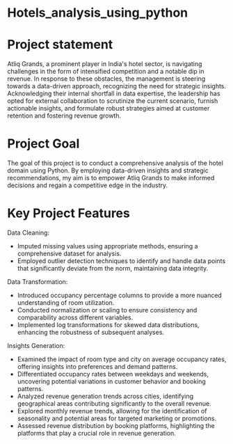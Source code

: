 # Hotels_analysis_using_python
# Project statement
Atliq Grands, a prominent player in India's hotel sector, is navigating challenges in the form of intensified competition and a notable dip in revenue. In response to these obstacles, the management is steering towards a data-driven approach, recognizing the need for strategic insights. Acknowledging their internal shortfall in data expertise, the leadership has opted for external collaboration to scrutinize the current scenario, furnish actionable insights, and formulate robust strategies aimed at customer retention and fostering revenue growth.
# Project Goal
The goal of this project is to conduct a comprehensive analysis of the hotel domain using Python. By employing data-driven insights and strategic recommendations, my aim is to empower Atliq Grands to make informed decisions and regain a competitive edge in the industry.
# Key Project Features
Data Cleaning:
- Imputed missing values using appropriate methods, ensuring a comprehensive dataset for analysis.
- Employed outlier detection techniques to identify and handle data points that significantly deviate from the norm, maintaining data integrity.

Data Transformation:
- Introduced occupancy percentage columns to provide a more nuanced understanding of room utilization.
- Conducted normalization or scaling to ensure consistency and comparability across different variables.
- Implemented log transformations for skewed data distributions, enhancing the robustness of subsequent analyses.

Insights Generation:
- Examined the impact of room type and city on average occupancy rates, offering insights into preferences and demand patterns.
- Differentiated occupancy rates between weekdays and weekends, uncovering potential variations in customer behavior and booking patterns.
- Analyzed revenue generation trends across cities, identifying geographical areas contributing significantly to the overall revenue.
- Explored monthly revenue trends, allowing for the identification of seasonality and potential areas for targeted marketing or promotions.
- Assessed revenue distribution by booking platforms, highlighting the platforms that play a crucial role in revenue generation.
